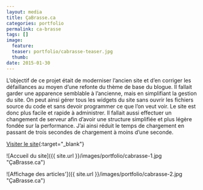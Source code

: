 ```yaml
---
layout: media
title: ÇaBrasse.ca
categories: portfolio
permalink: ca-brasse
tags: [] 
image:
  feature:
  teaser: portfolio/cabrasse-teaser.jpg
  thumb:
date: 2015-01-30
---
```


L’objectif de ce projet était de moderniser l’ancien site et d’en corriger les défaillances au moyen d’une refonte du thème de base du blogue. Il fallait garder une apparence semblable à l’ancienne, mais en simplifiant la gestion du site. On peut ainsi gérer tous les widgets du site sans ouvrir les fichiers source du code et sans devoir programmer ce que l’on veut voir. Le site est donc plus facile et rapide à administrer. Il fallait aussi effectuer un changement de serveur afin d’avoir une structure simplifiée et plus légère fondée sur la performance. J’ai ainsi réduit le temps de chargement en passant de trois secondes de chargement à moins d’une seconde.

[Visiter le site](http://www.cabrasse.ca){:target="_blank"}

![Accueil du site]({{ site.url }}/images/portfolio/cabrasse-1.jpg "ÇaBrasse.ca")

![Affichage des articles']({{ site.url }}/images/portfolio/cabrasse-2.jpg "ÇaBrasse.ca")